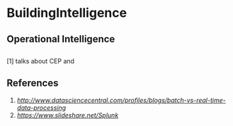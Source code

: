 # BuildingIntelligence

## Operational Intelligence
## 

[1] talks about CEP and 
## References
1. _http://www.datasciencecentral.com/profiles/blogs/batch-vs-real-time-data-processing_
2. _https://www.slideshare.net/Splunk_
